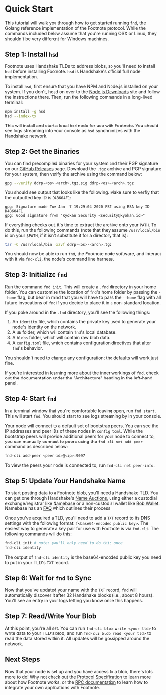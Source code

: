 # Quick Start

This tutorial will walk you through how to get started running `fnd`,
the Golang reference implementation of the Footnote protocol. While the
commands included below assume that you're running OSX or Linux, they
shouldn't be very different for Windows machines.

## Step 1: Install `hsd`

Footnote uses Handshake TLDs to address blobs, so you'll need to install
`hsd` before installing Footnote. `hsd` is Handshake's official full node
implementation.

To install `hsd`, first ensure that you have NPM and Node.js installed
on your system. If you don't, head on over to the [Node.js
Downloads](https://nodejs.org/en/download/) site and follow the
instructions there. Then, run the following commands in a long-lived
terminal:

``` bash
npm install -g hsd
hsd --index-tx
```

This will install and start a local `hsd` node for use with Footnote. You
should see logs streaming into your console as `hsd` synchronizes with
the Handshake network.

## Step 2: Get the Binaries

You can find precompiled binaries for your system and their PGP
signature on our [GitHub
Releases](https://github.com/kyokan/ddrp/releases) page. Download the
`.tgz` archive and PGP signature for your system, then verify the
archive using the command below:

``` bash
gpg --verify ddrp-<os>-<arch>.tgz.sig ddrp-<os>-<arch>.tgz
```

You should see output that looks like the following. Make sure to verfiy
that the outputted key ID is `D4B604F1`:

    gpg: Signature made Tue Jan  7 19:29:04 2020 PST using RSA key ID D4B604F1
    gpg: Good signature from "Kyokan Security <security@kyokan.io>"

If everything checks out, it's time to extract the archive onto your
`PATH`. To do this, run the following commands (note that they assume
`/usr/local/bin` is on your `$PATH`, if it isn't substitute it for a
directory that is):

``` bash
tar -C /usr/local/bin -xzvf ddrp-<os>-<arch>.tgz
```

You should now be able to run `fnd`, the Footnote node software, and
interact with it via `fnd-cli`, the node's command line harness.

## Step 3: Initialize `fnd`

Run the command `fnd init`. This will create a `.fnd` directory in
your home folder. You can customize the location of `fnd`'s home
folder by passing the `--home` flag, but bear in mind that you will have
to pass the `--home` flag with all future invocations of `fnd` if you
decide to place it in a non-standard location.

If you poke around in the `.fnd` directory, you'll see the following
things:

1.  An `identity` file, which contains the private key used to generate
    your node's identity on the network.
2.  A `db` folder, which will contain `fnd`'s local database.
3.  A `blobs` folder, which will contain raw blob data.
4.  A `config.toml` file, which contains configuration directives that
    alter `fnd`'s behavior.

You shouldn't need to change any configuration; the defaults will work
just fine.

If you're interested in learning more about the inner workings of
`fnd`, check out the documentation under the "Architecture" heading in
the left-hand panel.

## Step 4: Start `fnd`

In a terminal window that you're comfortable leaving open, run `fnd
start`. This will start `fnd`. You should start to see logs streaming
by in your console.

Your node will connect to a default set of bootstrap peers. You can see
the IP addresses and peer IDs of these nodes in `config.toml`. While the
bootstrap peers will provide additional peers for your node to connect
to, you can manually connect to peers using the `fnd-cli net add-peer`
command as described below:

``` bash
fnd-cli add-peer <peer-id>@<ip>:9097
```

To view the peers your node is connected to, run `fnd-cli net
peer-info`.

## Step 5: Update Your Handshake Name

To start posting data to a Footnote blob, you'll need a Handshake TLD. You
can get one through Handshake's [Name
Auctions](https://hsd-dev.org/guides/auctions.html), using either a
custodial exchange/registrar like [Namebase](https://www.namebase.io) or
a non-custodial wallet like [Bob
Wallet](https://github.com/kyokan/bob-wallet). Namebase has an
[FAQ](https://www.namebase.io/faq/) which outlines their process.

Once you've acquired a TLD, you'll need to add a `TXT` record to its DNS
settings with the following format: `f<base64-encoded public key>`.
The easiest way to generate a key pair for use with Footnote is via
`fnd-cli`. The following commands will do this:

``` bash
fnd-cli init # note: you'll only need to do this once
fnd-cli identity
```

The output of `fnd-cli identity` is the base64-encoded public key you need
to put in your TLD's `TXT` record.

## Step 6: Wait for `fnd` to Sync

Now that you've updated your name with the `TXT` record, `fnd` will
automatically discover it after 32 Handshake blocks (i.e., about 8
hours). You'll see an entry in your logs letting you know once this
happens.

## Step 7: Read/Write Your Blob

At this point, you're all set. You can run `fnd-cli blob write <your
tld>` to write data to your TLD's blob, and run `fnd-cli blob read <your
tld>` to read the data stored within it. All updates will be gossipped
around the network.

## Next Steps

Now that your node is set up and you have access to a blob, there's lots
more to do\! Why not check out the [Protocol Specification](https://github.com/ddrp-org/PIPs) to
learn more about how Footnote works, or the [RPC documentation](./rpc.md) to
learn how to integrate your own applications with Footnote.
